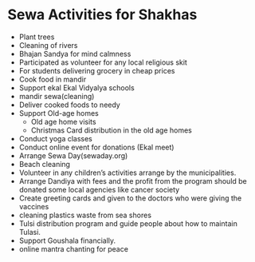 
# Sewa Activities for Shakhas


- Plant trees
- Cleaning of rivers
- Bhajan Sandya for mind calmness
- Participated as volunteer for any local religious skit
- For students delivering grocery in cheap prices
- Cook food in mandir
- Support ekal Ekal Vidyalya schools
- mandir sewa(cleaning)
- Deliver cooked foods to needy
- Support Old-age homes
  - Old age home visits
  - Christmas Card distribution in the old age homes
- Conduct yoga classes
- Conduct online event for donations (Ekal meet)
- Arrange Sewa Day(sewaday.org)
- Beach cleaning 
- Volunteer in any children’s activities arrange by the municipalities. 
- Arrange Dandiya with fees and the profit from the program should be donated some local agencies like cancer society
- Create greeting cards and given to the doctors who were giving the vaccines
- cleaning plastics waste from sea shores
- Tulsi distribution program and guide people about how to maintain Tulasi.
- Support Goushala financially.
- online mantra chanting for peace



               


